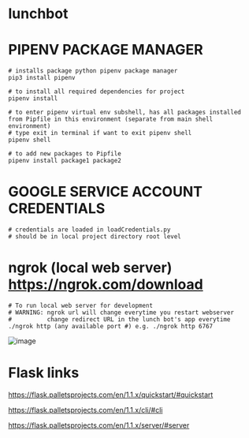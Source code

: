 # lunchbot

# PIPENV PACKAGE MANAGER 
```
# installs package python pipenv package manager
pip3 install pipenv 

# to install all required dependencies for project
pipenv install

# to enter pipenv virtual env subshell, has all packages installed from Pipfile in this environment (separate from main shell environment)
# type exit in terminal if want to exit pipenv shell
pipenv shell

# to add new packages to Pipfile
pipenv install package1 package2 
```

# GOOGLE SERVICE ACCOUNT CREDENTIALS
```
# credentials are loaded in loadCredentials.py
# should be in local project directory root level
```
# ngrok (local web server) https://ngrok.com/download
```
# To run local web server for development
# WARNING: ngrok url will change everytime you restart webserver
#          change redirect URL in the lunch bot's app everytime
./ngrok http (any available port #) e.g. ./ngrok http 6767
```
![image](https://user-images.githubusercontent.com/31826240/117553049-2c609780-b01d-11eb-8dae-808420bf9918.png)

# Flask links
https://flask.palletsprojects.com/en/1.1.x/quickstart/#quickstart


https://flask.palletsprojects.com/en/1.1.x/cli/#cli


https://flask.palletsprojects.com/en/1.1.x/server/#server
